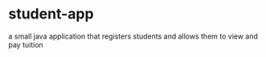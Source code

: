 # student-app
a small java application that registers students and allows them to view and pay tuition
